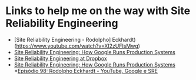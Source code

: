 Links to help me on the way with Site Reliability Engineering
============================

* [Site Reliability Engineering - Rodolpho] Eckhardt)(https://www.youtube.com/watch?v=XI2zUFIsMwg)
* [Site Reliability Engineering: How Google Runs Production Systems](https://www.amazon.com/gp/product/149192912X/ref=x_gr_w_bb?ie=UTF8&tag=x_gr_w_bb-20&linkCode=as2&camp=1789&creative=9325&creativeASIN=149192912X&SubscriptionId=1MGPYB6YW3HWK55XCGG2)
* [Site Reliability Engineering at Dropbox](https://www.youtube.com/watch?v=ggizCjUCCqE)
* [Site Reliability Engineering: How Google Runs Production Systems](https://www.goodreads.com/book/show/27968891-site-reliability-engineering)
*[Episódio 98: Rodolpho Eckhardt - YouTube, Google e SRE](http://castalio.info/episodio-98-rodolpho-eckhardt-youtube-google-e-sre.html)

